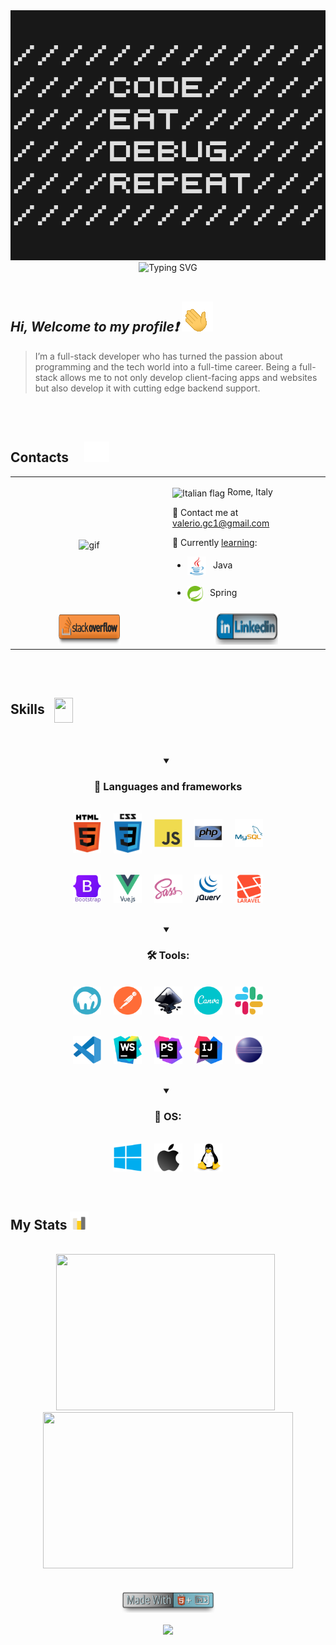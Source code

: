  <picture> 
    <source srcset="assets/gifs/banner.gif" 
    media="(min-width: 601px)" />
    <source srcset="assets/gifs/banner-sm.gif" 
    media="(max-width: 600px)" />
    <img src="assets/gifs/code.gif" alt="Baner ValerioGc" />
</picture>

<br/> 

<div align=center>
    <img src="https://readme-typing-svg.demolab.com?font=Fira+Code&weight=700&size=22&duration=4000&pause=600&center=true&vCenter=true&height=60&lines=%F0%9F%92%BB+PC+Hardware+Enthusiast" alt="Typing SVG" />
</div>
   
<br/>  

## ***Hi, Welcome to my profile❗*** <picture><source srcset="assets/gifs/waving.gif" media="min-width: 601px)" /><source srcset="assets/gifs/waving-sm.gif" media="(max-width: 600px)" /><img valign="center" src="assets/gifs/waving.gif" alt="Baner ValerioGc" /></picture>


> I’m a full-stack developer who has turned the passion about programming and the tech world into a full-time career. Being a full-stack allows me to not only develop client-facing apps and websites but also develop it with cutting edge backend support.

<br/>

<br/>

<!-- Contacts Section -->
<h2>
    Contacts  &nbsp; &nbsp;
    <img src="assets/gifs/contacts.gif" width="40px" /> 
</h2>
<table align="center" width="100%">
    <tr>
        <td valign="center" width="50%">
            <div align="center">
                <img height="100%" width="100%" valign="center" align="center" src="assets/gifs/whereIsTheCode.gif" alt="gif" />
            </div>  
        </td>
        <td valign="center" width="50%">
            <p>
                <img src=https://upload.wikimedia.org/wikipedia/commons/0/03/Flag_of_Italy.svg alt="Italian flag" align="center" width="18" height="18" /> Rome, Italy
            </p>
            <p>
                📧 Contact me at <a href="mailto:valerio.gc1@gmail.com">valerio.gc1@gmail.com</a>
            </p>
            <p>
                📖 Currently <ins>learning</ins>:
            </p>
            <ul>
                <li>
                    <img align="center" src="assets/skills&tools/skills/java.svg"  alt="Java" width="30px" /> 
                    &nbsp; Java 
                </li>
                &nbsp; 
                <li>
                    <img align="center" src="assets/skills&tools/frameworks/spring.svg"  alt="Spring" width="25px" /> 
                    &nbsp; Spring
                </li>
            </ul>
        </td>
    </tr>
    <tr align="center">
        <td width="50%">
            <a href="https://stackoverflow.com/users/ValerioGc" target="_blank">
                <img src="assets/badges/stack-simple.svg" alt="stackoverflow" width="100px" height="50px" alt="Badge StackOverflow-ValerioGc" />
            </a> 
        </td>
        <td width="50%">
            <a href="https://linkedin.com/in/valerio-genco" target="_blank">
                <img src="assets/badges/linkedin-text.svg" width="100px"  height="50px" alt="Badge Linkedin-ValerioGc"/>
            </a> 
        </td>
    </tr>
</table>  

<br/>  

<br/>  

<!-- Skills Section -->
<div>
  <h2>Skills &nbsp; <img align="center" src="https://raw.githubusercontent.com/rahulbanerjee26/githubProfileReadmeGenerator/main/gifs/code.gif" width="30px" height="40px"></h2>
</div>
 
<br/>

<br/>
<!-- Languages Section -->
<details open >
    <summary align="center">
        <h3>🧱 Languages and frameworks</h3>
    </summary>
    <br />
    <div align="center" width="80%">
        <div align="center">
            <picture> 
                <source srcset="assets/skills&tools/skills/html-text-light.svg" 
                media="(prefers-color-scheme: dark)" />
                <source srcset="assets/skills&tools/skills/html-text.svg" 
                media="(prefers-color-scheme: light), (prefers-color-scheme: no-preference)" />
                <img valign="center" align="center" width="45px" src="assets/skills&tools/skills/html-text.svg" alt="HTML5" />
            </picture>
            &nbsp; &nbsp;
            <picture> 
                <source srcset="assets/skills&tools/skills/css-text-light.svg" 
                media="(prefers-color-scheme: dark)" />
                <source srcset="assets/skills&tools/skills/css-text.svg" 
                media="(prefers-color-scheme: light), (prefers-color-scheme: no-preference)" />
                <img valign="center" align="center" width="45px" src="assets/skills&tools/skills/css-text.svg" alt="CSS3" />
            </picture>
            &nbsp; &nbsp;
            <img width="45px" valign="center" align="center" src="assets/skills&tools/skills/javascript.svg" alt="JavaScript" />	
            &nbsp; &nbsp;
            <img width="45px" valign="center" align="center"  align="center" src="assets/skills&tools/skills/php.svg" alt="PHP 8" />
            &nbsp; &nbsp; 
            <img width="45px" valign="center" align="center" src="assets/skills&tools/skills/mysql.svg" alt="MySQL" />
        </div>
        <br />
        <br />
        <div align="center">
            <img width="45px" valign="center" align="center" src="assets/skills&tools/frameworks/bootstrap-text.svg" alt="bootstrap" />
            &nbsp; &nbsp;
            <img src="assets/skills&tools/frameworks/vue-text.svg"  width="45px" valign="center" align="center"  alt="Vue Js" />
            &nbsp; &nbsp;
            <img width="45px" valign="center" align="center"  src="assets/skills&tools/frameworks/sass.svg" alt="sass" />
            &nbsp; &nbsp; 
            <picture> 
                <source srcset="assets/skills&tools/frameworks/jquery-text-dark.svg" 
                media="(prefers-color-scheme: dark)" />
                <source srcset="assets/skills&tools/frameworks/jquery-text-light.svg" 
                media="(prefers-color-scheme: light), (prefers-color-scheme: no-preference)" />
                <img valign="center" align="center" width="45px" src="assets/skills&tools/frameworks/jquery-text-light.svg" alt="JQuery" />
            </picture>
            &nbsp; &nbsp; 
            <img width="45px" valign="center" align="center" src="assets/skills&tools/frameworks/laravel-text.svg" alt="Laravel" />
      </div>
    </div>
</details>

<br />

<br />

<!-- Tools Section -->
<details open>
    <summary align="center"><h3>🛠️ Tools: </h3></summary>
    <div align="center" width="80%" >
        <br />
        <div>
            <img width="45px" valign="center" align="center" src="assets/skills&tools/tools/mamp.svg" alt="mamp" />
            &nbsp; &nbsp;  
            <img width="45px" valign="center" align="center" src="assets/skills&tools/tools/postman.svg" alt="postman" />
            &nbsp; &nbsp; 
            <img width="45px" valign="center" align="center" src="assets/skills&tools/tools/inkscape.svg" alt="inkscape" />
            &nbsp; &nbsp;             
            <img width="45px" valign="center" align="center" src="assets/skills&tools/tools/canva.svg" alt="canva" />
            &nbsp; &nbsp; 
            <img width="45px" valign="center" align="center" src="assets/skills&tools/tools/slack1.svg" alt="slack" />                
        </div>
        <br />
        <br />
        <div>
            <img width="45px" valign="center" align="center" src="assets/skills&tools/tools/vscode.svg" alt="VSCode" />
            &nbsp; &nbsp; 
            <img width="45px" valign="center" align="center" src="assets/skills&tools/tools/webStorm.svg" alt="WebStorm" />
            &nbsp; &nbsp; 
            <img width="45px" valign="center" align="center" src="assets/skills&tools/tools/phpStorm.svg" alt="phpStorm" />
            &nbsp; &nbsp; 
            <img width="45px" valign="center" align="center" src="assets/skills&tools/tools/IntelliJ.svg" alt="IntelliJ Idea" />
            &nbsp; &nbsp; 
            <img width="45px" valign="center" align="center" src="assets/skills&tools/tools/eclipse.svg" alt="eclipse" />
        </div>
    </div>
</details>

<br/>   

<br/>   

<!-- Os Section -->
<details open>
    <summary align="center"><h3>🏰 OS: </h3></summary>
        <div align="center" width="80%">
            <br />
            <img width="45px" valign="center" align="center" src="assets/skills&tools/os/windows.svg" alt="windows" />
            &nbsp; &nbsp;
            <picture>
                <source srcset="assets/skills&tools/os/apple-white.svg" 
                media="(prefers-color-scheme: dark)" />
                <source srcset="assets/skills&tools/os/apple-black.svg" 
                media="(prefers-color-scheme: light), (prefers-color-scheme: no-preference)" />
                <img valign="center" align="center" width="45px" src="assets/skills&tools/os/apple-black.svg" alt="MacOs" />
            </picture>
            &nbsp; &nbsp; 
            <img width="45px" valign="center" align="center" src="assets/skills&tools/os/linux.svg" alt="linux" />
        </div>
</details>

<br/>  

<br/>  

<!-- Stats Section -->
<h2>My Stats <img width="30px" src="assets/gifs/stats2.gif"></h2>

<br/>   

<div align="center" valign="center">
    <!-- Languages Stats -->
    <picture>
        <source srcset="https://github-readme-stats.vercel.app/api/top-langs/?username=ValerioGc&layout=compact&theme=react&bg_color=00000000" media="(prefers-color-scheme: dark)" />
        <source srcset="https://github-readme-stats.vercel.app/api/top-langs/?username=ValerioGc&layout=compact&theme=vue"
        media="(prefers-color-scheme: light), (prefers-color-scheme: no-preference)" />
        <img height="250px" valign="center" width="350px" src="https://github-readme-stats.vercel.app/api/top-langs/?username=ValerioGc&layout=compact" />
    </picture>
    &nbsp;
    <!-- Profile Stats -->
    <picture>
        <source srcset="https://github-readme-stats.vercel.app/api?username=ValerioGc&show_icons=true&count_private=true&theme=react&bg_color=00000000" 
        media="(prefers-color-scheme: dark)" />
        <source srcset="https://github-readme-stats.vercel.app/api?username=ValerioGc&show_icons=true&count_private=truetheme=vue" 
        media="(prefers-color-scheme: light), (prefers-color-scheme: no-preference)" />
        <img height="250px"  width="400px" src="https://github-readme-stats.vercel.app/api?username=ValerioGc&show_icons=true&count_private=true&include_all_commits=true" />
    </picture>
</div>

<br />
<br />

<div align="center"> 
    <picture>
        <source srcset="assets/badges/made-with-markdown-dark.svg" 
        media="(prefers-color-scheme: dark)" />
        <source srcset="assets/badges/made-with-html-markdown-light.svg" 
        media="(prefers-color-scheme: light), (prefers-color-scheme: no-preference)," />
        <img valign="center" align="center" width="150px" src="assets/badges/made-with-html-markdown-light.svg" alt="badge made with html & markdown" />
    </picture>
</div>

<br />

<div align="center">
    <img align="center" width="120px" align="center" src="https://komarev.com/ghpvc/?username=ValerioGc&&style=plastic" /> 
</div>